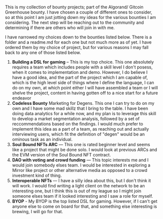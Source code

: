 This is my collection of bounty projects; part of the Algorand/ Gitcoin Greenhouse bounty. I have chosen a couple of different ones to consider, so at this point I am just jotting down my ideas for the various bounties I am considering. The next step will be reaching out to the community and determining if there are others who will join in with me.

I have narrowed my choices down to the bounties listed below. There is a folder and a readme.md for each one but not much more as of yet. I have ordered them by my choice of project, but for various reasons I may fall back to any one of those listed below. 

  1. **Building a DSL for gaming** – This is my top choice. This one absolutely requires a team which includes people with a skill level I don't posess, when it comes to implementation and demo. However, I do believe I have a good idea, and the part of the project which I am capable of, which is the high level side of things where I define the language, I can do on my own, at which point either I will have assembled a team or I will shelve the project, content in having gotten off to a nice start for a future endeavor
  2. **Codeless Bounty** Marketing for Degens. This one I can try to do on my own and I have some mad skillz that I bring to the table. I have been doing data analytics for a while now, and my plan is to leverage this skill to develop a market segmentation analysis, followed by a set of reccommendations based on the findings. I would much prefer to implement this idea as a part of a team, as reaching out and actually interviewing users, which fit the definition of "degen" would be an ominous task as an individual. 
  3. **Soul Bound NFTs ARC** — This one is rated beginner level and seems like a project that might be done solo. I would look at previous ARCs and the EVM version of the Soul Bound NFT contract.
  4. **DAO with voting and crowd funding** — This topic interests me and I would join somebody elses team. I would be interested in exploring a Mirror like project or other alternative media as opposed to a crowd investment kind of thing.
  5. **Interoperable NFTs** — I have a silly idea about this, but I don't think it will work. I would find writing a light client on the network to be an interesting one, but I think this is out of my league so I might join someone elses team  if it looked interesting and I saw a role for myself.
  6. **BYOP** - My BYOP is the top listed DSL for gaming. However, if I can't get anyone else to come on board for that, and something else interesting is brewing, I will go for that.
  
  
